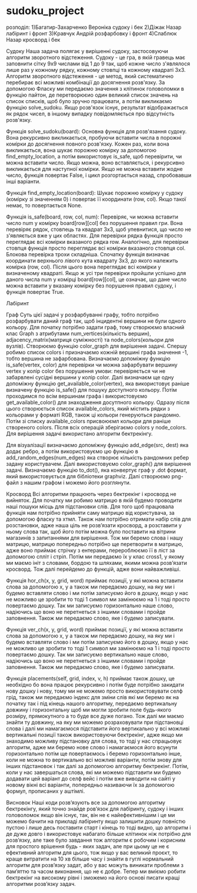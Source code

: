# sudoku_project
розподіл:
1)Багатир-Захарченко Вероніка судоку і бек
2)Діжак Назар лабіринт і фронт
3)Кравчук Андрій розфарбовку і фронт
4)Слаблюк Назар кросворд і бек

Судоку
Наша задача полягає у вирішенні судоку, застосовуючи алгоритм зворотного відстеження. Судоку - це гра, в якій гравець має заповнити сітку 9x9 числами від 1 до 9 так, щоб кожне число з'являлося лише раз у кожному рядку, кожному стовпці та кожному квадраті 3x3. Алгоритм зворотного відстеження - це метод, який систематично перебирає всі можливі комбінації до досягнення розв'язку. За допомогою Фласку ми передаємо значення з клітинок головоломки в функцію пайтон, де перетворюєио один великий список значень на список списків, щоб було зручно працювати, а потім викликаємо функцію solve_sudoku. Якщо розв'язок існує, результат відображається як рядок чисел, в іншому випадку повідомляється про відсутність розв'язку.

Функція solve_sudoku(board):
Основна функція для розв'язання судоку. Вона рекурсивно викликається, пробуючи вставити числа в порожні комірки до досягнення повного розв'язку. Кожен раз, коли вона викликається, вона шукає порожню комірку за допомогою find_empty_location, а потім використовує is_safe, щоб перевірити, чи можна вставити число. Якщо можна, воно вставляється, і рекурсивно викликається для наступної комірки. Якщо не можна вставити жодне число, функція повертає False, і цикл розгортається назад, спробовавши інші варіанти.

Функція find_empty_location(board):
Шукає порожню комірку у судоку (комірку зі значенням 0) і повертає її координати (row, col). Якщо такої немає, то повертається None.

Функція is_safe(board, row, col, num):
Перевіряє, чи можна вставити число num у комірку board[row][col] без порушення правил гри. Вона перевіряє рядок, стовпець та квадрат 3x3, щоб упевнитися, що число не з'являється вже у цих областях. Для перевірки рядка функція просто переглядає всі комірки вказаного рядка row. Аналогічно, для перевірки стовпця функція просто переглядає всі комірки вказаного стовпця col. Блокова перевірка трохи складніша. Спочатку функція визначає координати верхнього лівого кута квадрату 3x3, до якого належить комірка (row, col). Після цього вона переглядає всі комірки у визначеному квадраті. Якщо ж усі три перевірки пройшли успішно для даного числа num у комірці board[row][col], це означає, що дане число можна вставити у вказану комірку без порушення правил судоку, і функція повертає True.

Лабіринт

Граф
Суть цієї задачі у розфарбуванні графу, тобто потрібно розфарбувати даний граф так, щоб інцидентні вершини не були одного кольору. Для початку потрібно задати граф, тому створюємо власний клас Graph з атрибутами num_vertices(кількість вершин), adjacency_matrix(матриця суміжності) та node_colors(кольори для вузлів). Створюємо функцію color_graph для вирішення задачі. Спершу робимо список colors і призначаємо кожній вершині графа значення -1, тобто вершина не зафарбована. Визначаємо допоміжну функцію is_safe(vertex, color) для перевірки чи можна зафарбувати вершину vertex у колір color без порушення умови: перевіряється чи не забарвлені сусідні вершини у колір color. Далі визначаєм ще одну допоміжну функцію get_available_color(vertex), яка використовує раніше визначену функцію is_safe() для пошуку доступного кольору. Потім проходимся по всім вершинам графа і використовуємо get_available_color() для знаходження досутпного кольору. Одразу після цього створюється список available_colors, який містить рядки з кольорами у форматі RGB, також ці кольори генеруються рандомно. Потім зі списку available_colors присвоюємл кольори для раніше створеного colors. Після всіх операцій зберігаємо colors у node_colors. Для вирішення задачі використано алгоритм бектрекінгу.

Для візуалізації визначаємо допоміжну функцію add_edge(src, dest) яка додає ребро, а потім використовуємо цю функцію в add_random_edges(num_edges) яка створює кількість рандомних ребер задану користувачем. Далі використовуємо color_graph() для вирішення задачі. Визначаємо функцію to_dot(), яка конвертує граф у .dot формат, який використовується для бібліотеки graphviz. Далі створюємо png-файл з нашим графом і можемо його розглянути.

Кросворд
Всі алгоритми працюють через бектрекінг і кросворд не вийняток. Для початку ми робимо матрицю в якій будемо проводити наші пошуки місць для підстановки слів. Для того щоб працювала функція нам потрібно прийняти саму матрицю від користувача, за допомогою фласку та хтмл. Також нам потрібно отримати набір слів для розстановки, адже наша ціль не розвʼязати кросворд, а розставити у ньому слова так, щоб його потім можна було поставити на вітрини магазинів з запитаннями для вирішення. Тож ми беремо слова і нашу матрицю, матрицю попередньо потрібно ще перетворити в матрицю, адже воно приймає стрічку з ентерами, перероблюємо її в ліст за допомогою спліт і стріп. Потім ми передаємо їх у клас cross1, у якому ми маємо ініт з словами, бордою та шляхами, якими можна розвʼязати кросворд. Тож далі перейдемо до функцій, адже вони найважливіші.

Функція hor_ch(x, y, grid, word) приймає позиції, у які можна вставити слова за допомогою х, у а також ми передаємо дошку, на яку ми і будемо вставляти слово і ми потім записуємо його в дошку, якщо у нас не можливо це зробити то тоді 1 символ ми замінюємо на 1 і тоді просто повертаємо дошку. Так ми записуємо горизонтально наше слово, надіючись що воно не перетнеться з іншими словами і пройде заповнення. Також ми передаємо слово, яке і будемо записувати.

Функція ver_ch(x, y, grid, word) приймає позиції, у які можна вставити слова за допомогою х, у а також ми передаємо дошку, на яку ми і будемо вставляти слово і ми потім записуємо його в дошку, якщо у нас не можливо це зробити то тоді 1 символ ми замінюємо на 1 і тоді просто повертаємо дошку. Так ми записуємо вертикально наше слово, надіючись що воно не перетнеться з іншими словами і пройде заповнення. Також ми передаємо слово, яке і будемо записувати.

Функція placements(self, grid, index, v, h) приймає також дошку, це необхідно бо вона працює рекурсивно і потім буде потрібно закидати нову дошку і нову, тому ми не можемо просто використовувати селф грід, також ми передаємо індекс для зміни слів які ми беремо як на початку так і під кінець нашого алгоритму, передаємо вертикальну довжину і горизонтальну щоб ми могли зробити поле будь-якого розміру, прямокутного а то буде все дуже погано. Тож далі ми маємо знайти ту довжину, на яку ми можемо розраховувати при підстановці слова і далі ми намагаємося підставити його вертикально у всі можливі вертикальні позиції також використовуючи бектрекінг, адже якщо ми знаходимо можливу підстановку для слова, то тоді у нас спрацьовує алгоритм, адже ми беремо нове слово і намагаємося його всунути горизонтально потім ще повертаємось і беремо горизонтально інше, коли не можна то вертикально всі можливі варіанти, потім знову для інших підстановок і так далі за допомогою алгоритму бектрекінг. Потім, коли у нас завершаться слова, які ми можемо підставити ми будемо додавати цей варіант до селф вейс і потім вже виводити на сайті у новому вікні всі варіанти, попередньо називаючи їх за допомогою формул, прописаних у аштімлі.

Висновок
Наші коди розвʼязують все за допомогою алгоритму бектрекінгу, який точно знайде ровʼязок для лабіринту, судоку і інших головоломок якщо він існує, так, він не є найефективнішим і це ми можемо бачити на прикладі лабіринту якщо залишити дошку повністю пустою і лише десь поставити старт і кінець то тоді видно, що алгоритм і де дуже довго і використовує набагато більше клітинок ніж потрібно для розвʼязку, але таке було завдання тож алгоритм є робочим і корисним для простого врішення будь - яких задач, але при цьому це не є ефективний алгоритм для цього, тож якщо у вас великий проєкт, то краще витратити на 10 хв більше часу і знайти в гуглі нормальний алгоритм для розвʼязку задат, або у вас можуть виникати проблеми з памʼяттю та часом виконання, що не є добре. Тепер ми вміємо робити бектрекінг на високому рівні і зможемо на його основі писати кращі алгоритми розвʼязку задач.
